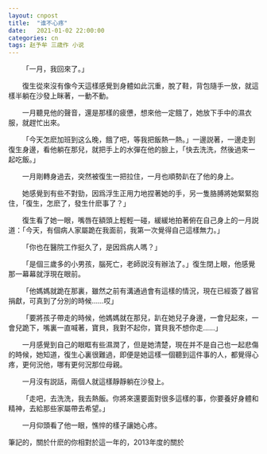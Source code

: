 ```yaml
---
layout: cnpost
title:  "谁不心疼"
date:   2021-01-02 22:00:00
categories: cn
tags: 赵予牟 三歳作 小说
---
```



&emsp;&emsp;「一月，我回來了。」

&emsp;&emsp;復生從來沒有像今天這樣感覺到身體如此沉重，脫了鞋，背包隨手一放，就這樣半躺在沙發上眯著，一動不動。

&emsp;&emsp;一月聽見他的聲音，還是那樣的疲憊，想來他一定餓了，她放下手中的濕衣服，就趕忙出來。

&emsp;&emsp;「今天怎麽加班到这么晚，餓了吧，等我把飯熱一熱。」一邊説著，一邊走到復生身邊，看他躺在那兒，就把手上的水彈在他的臉上，「快去洗洗，然後過來一起吃飯。」

&emsp;&emsp;一月剛轉身過去，突然被復生一把拉住，一月也順勢趴在了他的身上。

&emsp;&emsp;她感覺到有些不對勁，因爲浮生正用力地捏著她的手，另一隻胳膊將她緊緊抱住，「復生，怎麽了，發生什麽事了？」

&emsp;&emsp;復生看了她一眼，嘴唇在額頭上輕輕一碰，緩緩地拍著俯在自己身上的一月説道：「今天，有個病人家屬跪在我面前，我第一次覺得自己這樣無力。」

&emsp;&emsp;「你也在醫院工作挺久了，是因爲病人嗎？」

&emsp;&emsp;「是個三歲多的小男孩，腦死亡，老師説沒有辦法了。」復生閉上眼，他感覺那一幕幕就浮現在眼前。

&emsp;&emsp;「他媽媽就跪在那裏，雖然之前有溝通過會有這樣的情況，現在已經簽了器官捐獻，可真到了分別的時候……哎」

&emsp;&emsp;「要將孩子帶走的時候，他媽媽就在那兒，趴在她兒子身邊，一會兒起來，一會兒跪下，嘴裏一直喊著，寶貝，我對不起你，寶貝我不想你走……」

&emsp;&emsp;一月感覺到自己的眼眶有些濕潤了，但是她清楚，現在并不是自己也一起悲傷的時候，她知道，復生心裏很難過，即便是她這樣一個聽到這件事的人，都覺得心疼，更何況他，哪有更何況那位母親。

&emsp;&emsp;一月沒有説話，兩個人就這樣靜靜躺在沙發上。

&emsp;&emsp;「走吧，去洗洗，我去熱飯。你將來還要面對很多這樣的事，你要養好身體和精神，去給那些家屬帶去希望。」

&emsp;&emsp;一月仰頭看了他一眼，憔悴的樣子讓她心疼。






















筆記的，關於什麽的你相對於這一年的，2013年度的關於